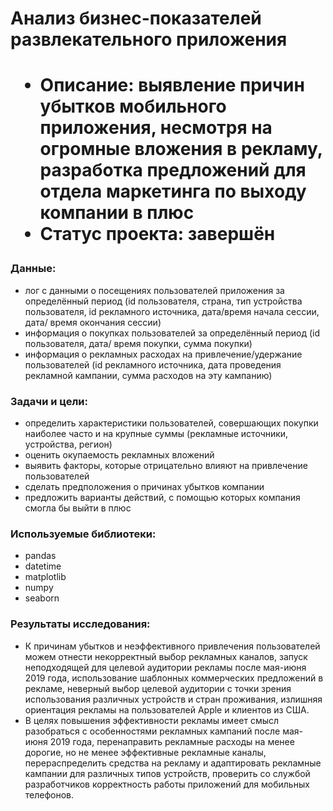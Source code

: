 <h1> Анализ бизнес-показателей развлекательного приложения <h1>
    <ul>
        <li> Описание: выявление причин убытков мобильного приложения, несмотря на огромные вложения в рекламу, разработка предложений для отдела маркетинга по выходу компании в плюс </li>
        <li> Статус проекта: завершён </li>
    </ul>  
    
<h3> Данные: </h3>
    <ul>
        <li> лог с данными о посещениях пользователей приложения за определённый период (id пользователя, страна, тип устройства пользователя, id рекламного источника, дата/время начала сессии, дата/ время окончания сессии) </li>
        <li> информация о покупках пользователей за определённый период (id пользователя, дата/ время покупки, сумма покупки) </li> 
        <li> информация о рекламных расходах на привлечение/удержание пользователей (id рекламного источника,
дата проведения рекламной кампании, сумма расходов на эту кампанию) </li>
    </ul> 
    
<h3> Задачи и цели: </h3>
    <ul>
        <li> определить характеристики пользователей, совершающих покупки наиболее часто и на крупные суммы (рекламные источники, устройства, регион) </li>
        <li> оценить окупаемость рекламных вложений </li>
        <li> выявить факторы, которые отрицательно влияют на привлечение пользователей </li>
        <li> сделать предположения о причинах убытков компании </li>
        <li> предложить варианты действий, с помощью которых компания смогла бы выйти в плюс </li> 
    </ul>
    
<h3> Используемые библиотеки: </h3>
    <ul>
        <li> pandas </li>
        <li> datetime </li>
        <li> matplotlib </li>
        <li> numpy </li>
        <li> seaborn </li>
    </ul>    
    
<h3> Результаты исследования: </h3>
    <ul> 
        <li> К причинам убытков и неэффективного привлечения пользователей можем отнести некорректный выбор рекламных каналов, запуск неподходящей для целевой аудитории рекламы после мая-июня 2019 года, использование шаблонных коммерческих предложений в рекламе, неверный выбор целевой аудитории с точки зрения использования различных устройств и стран проживания, излишняя ориентация рекламы на пользователей Apple и клиентов из США. </li> 
        <li> В целях повышения эффективности рекламы имеет смысл разобраться с особенностями рекламных кампаний после мая-июня 2019 года, перенаправить рекламные расходы на менее дорогие, но не менее эффективные рекламные каналы, перераспределить средства на рекламу и адаптировать рекламные кампании для различных типов устройств, проверить со службой разработчиков корректность работы приложений для мобильных телефонов. </li>
    </ul>
